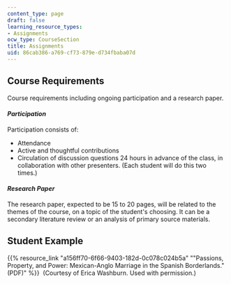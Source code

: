 ```yaml
---
content_type: page
draft: false
learning_resource_types:
- Assignments
ocw_type: CourseSection
title: Assignments
uid: 86cab386-a769-cf73-879e-d734fbaba07d
---
```

## Course Requirements

Course requirements including ongoing participation and a research paper.

#### *Participation*

Participation consists of:

- Attendance
- Active and thoughtful contributions
- Circulation of discussion questions 24 hours in advance of the class, in collaboration with other presenters. (Each student will do this two times.)

#### *Research Paper*

The research paper, expected to be 15 to 20 pages, will be related to the themes of the course, on a topic of the student's choosing. It can be a secondary literature review or an analysis of primary source materials.

## Student Example

{{% resource_link "a156ff70-6f66-9403-182d-0c078c024b5a" "\"Passions, Property, and Power: Mexican-Anglo Marriage in the Spanish Borderlands.\" (PDF)" %}}  (Courtesy of Erica Washburn. Used with permission.)